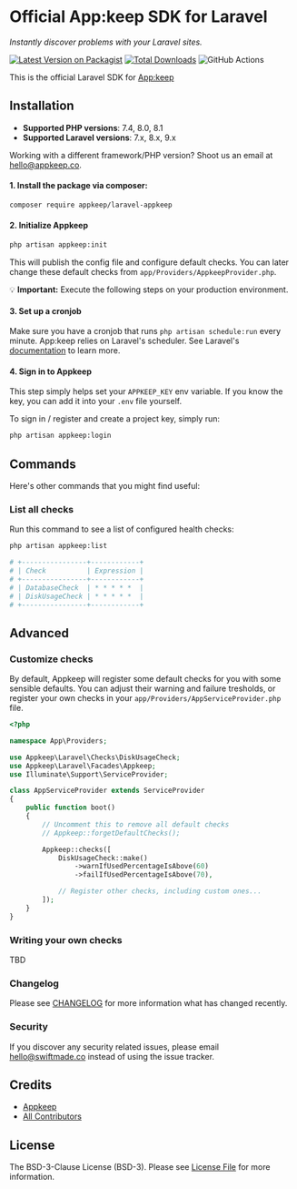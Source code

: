 # Official App:keep SDK for Laravel

_Instantly discover problems with your Laravel sites._

[![Latest Version on Packagist](https://img.shields.io/packagist/v/appkeep/laravel-appkeep.svg?style=flat-square)](https://packagist.org/packages/appkeep/laravel-appkeep)
[![Total Downloads](https://img.shields.io/packagist/dt/appkeep/laravel-appkeep.svg?style=flat-square)](https://packagist.org/packages/appkeep/laravel-appkeep)
![GitHub Actions](https://github.com/appkeep/laravel-appkeep/actions/workflows/main.yml/badge.svg)

This is the official Laravel SDK for [App:keep](https://appkeep.co)

## Installation

- **Supported PHP versions**: 7.4, 8.0, 8.1
- **Supported Laravel versions**: 7.x, 8.x, 9.x

Working with a different framework/PHP version? Shoot us an email at [hello@appkeep.co](mailto:hello@appkeep.co).

#### 1. Install the package via composer:

```bash
composer require appkeep/laravel-appkeep
```

#### 2. Initialize Appkeep

```bash
php artisan appkeep:init
```

This will publish the config file and configure default checks. You can later change these default checks from `app/Providers/AppkeepProvider.php`.

💡 **Important:** Execute the following steps on your production environment.

#### 3. Set up a cronjob

Make sure you have a cronjob that runs `php artisan schedule:run` every minute. App:keep relies on Laravel's scheduler. See Laravel's [documentation](https://laravel.com/docs/9.x/scheduling#running-the-scheduler) to learn more.

#### 4. Sign in to Appkeep

This step simply helps set your `APPKEEP_KEY` env variable. If you know the key, you can add it into your `.env` file yourself.

To sign in / register and create a project key, simply run:

```bash
php artisan appkeep:login
```

## Commands

Here's other commands that you might find useful:

### List all checks

Run this command to see a list of configured health checks:

```bash
php artisan appkeep:list

# +----------------+------------+
# | Check          | Expression |
# +----------------+------------+
# | DatabaseCheck  | * * * * *  |
# | DiskUsageCheck | * * * * *  |
# +----------------+------------+
```

## Advanced

### Customize checks

By default, Appkeep will register some default checks for you with some sensible defaults. You can adjust their warning and failure tresholds, or register your own checks in your `app/Providers/AppServiceProvider.php` file.

```php
<?php

namespace App\Providers;

use Appkeep\Laravel\Checks\DiskUsageCheck;
use Appkeep\Laravel\Facades\Appkeep;
use Illuminate\Support\ServiceProvider;

class AppServiceProvider extends ServiceProvider
{
    public function boot()
    {
        // Uncomment this to remove all default checks
        // Appkeep::forgetDefaultChecks();

        Appkeep::checks([
            DiskUsageCheck::make()
                ->warnIfUsedPercentageIsAbove(60)
                ->failIfUsedPercentageIsAbove(70),

            // Register other checks, including custom ones...
        ]);
    }
}
```

### Writing your own checks

TBD

### Changelog

Please see [CHANGELOG](CHANGELOG.md) for more information what has changed recently.

### Security

If you discover any security related issues, please email hello@swiftmade.co instead of using the issue tracker.

## Credits

- [Appkeep](https://github.com/appkeep)
- [All Contributors](../../contributors)

## License

The BSD-3-Clause License (BSD-3). Please see [License File](LICENSE.md) for more information.

